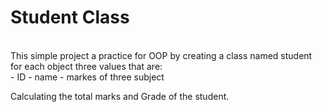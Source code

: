 # Student Class
</br>
This simple project a practice for OOP by creating a class named student for each object three values that are: </br>
- ID 
- name
- markes of three subject
</br>

Calculating the total marks and Grade of the student.
